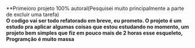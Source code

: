 **Primeioro projeto 100% autoral(Pesquisei muito principalmente a parte de excluir uma tarefa)<br>
**O codigo vai ser todo refatorado em breve, eu prometo.
**O projeto é um estudo pra aplicar algumas coisas que estou estudando no momento, um projeto bem simples que fiz em pouco mais de 2 horas esse esqueleto,
********Programção é muito massa************
